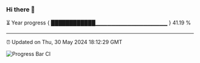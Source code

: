 ### Hi there 👋

⏳ Year progress { ████████████▁▁▁▁▁▁▁▁▁▁▁▁▁▁▁▁▁▁ } 41.19 %

---

⏰ Updated on Thu, 30 May 2024 18:12:29 GMT

![Progress Bar CI](https://github.com/Shyam-Makwana/GitHub-Actions-Demo/workflows/Progress%20Bar%20CI/badge.svg)
